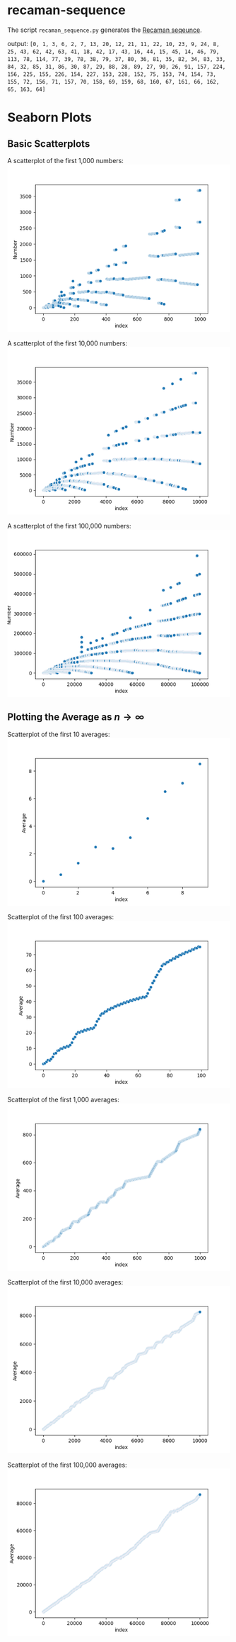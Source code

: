 # recaman-sequence
The script `recaman_sequence.py` generates the [Recaman seqeunce](https://www.youtube.com/watch?v=FGC5TdIiT9U). 

output: `[0, 1, 3, 6, 2, 7, 13, 20, 12, 21, 11, 22, 10, 23, 9, 24, 8, 25, 43, 62, 42, 63, 41, 18, 42, 17, 43, 16, 44, 15, 45, 14, 46, 79, 113, 78, 114, 77, 39, 78, 38, 79, 37, 80, 36, 81, 35, 82, 34, 83, 33, 84, 32, 85, 31, 86, 30, 87, 29, 88, 28, 89, 27, 90, 26, 91, 157, 224, 156, 225, 155, 226, 154, 227, 153, 228, 152, 75, 153, 74, 154, 73, 155, 72, 156, 71, 157, 70, 158, 69, 159, 68, 160, 67, 161, 66, 162, 65, 163, 64]`

# Seaborn Plots
## Basic Scatterplots
A scatterplot of the first 1,000 numbers:
![1000](images/1000.png)

A scatterplot of the first 10,000 numbers:
![10000](images/10000.png)

A scatterplot of the first 100,000 numbers:
![100000](images/100000.png)

## Plotting the Average as $n \to \infty$
Scatterplot of the first 10 averages:
![10 averages](images/average_10.png)

Scatterplot of the first 100 averages:
![100 averages](images/average_100.png)

Scatterplot of the first 1,000 averages:
![1000 averages](images/average_1000.png)

Scatterplot of the first 10,000 averages:
![10,000 averages](images/average_10000.png)

Scatterplot of the first 100,000 averages:
![100,000 averages](images/average_100000.png)